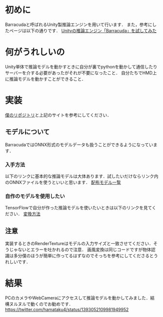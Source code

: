 # 初めに 

Barracudaと呼ばれるUnity製推論エンジンを用いて行います．
また，参考にしたページは以下の通りです．
[Unityの推論エンジン「Barracuda」を試してみた](https://edom18.hateblo.jp/entry/2020/07/25/094400)

# 何がうれしいの 

Unity単体で推論モデルを動かすときに自分が裏でpythonを動かして通信したりサーバーを介する必要があったがそれが不要になったこと．
自分たちでHMD上に推論モデルを動かすことができること．

# 実装 

[僕のリポジトリ](https://github.com/hama1185/TestBarracuda)と上記のサイトを参考にしてください．

## モデルについて 

BarracudaではONNX形式のモデルデータも扱うことができるようになっています．

### 入手方法 

以下のリンクに基本的な推論モデルは大体あります．試したいだけならリンク内のONNXファイルを使うといいと思います．
[配布モデル一覧](https://github.com/onnx/models)

### 自作のモデルを使用したい 

TensorFlowで自分が作った推論モデルを使いたいときは以下のリンクを見てください．
[変換方法](https://note.com/npaka/n/nb74d5b8436e8)

## 注意 

実装するときのRenderTextureはモデルの入力サイズと一致させてください．そうじゃないとエラーを吐かれるので注意．
画風変換は同じコードですが物体認識は多分僕のほうが簡単に作ってるはずなのでそっちを参考にしてくださるとうれしいです．

# 結果 

PCのカメラやWebCameraにアクセスして推論モデルを動かしてみました．結構ヌルヌルで動くのでお勧めです．
https://twitter.com/hamataku4/status/1393052109981949952